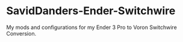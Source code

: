 # SavidDanders-Ender-Switchwire
My mods and configurations for my Ender 3 Pro to Voron Switchwire Conversion.